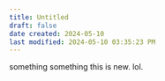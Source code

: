 ```yaml
---
title: Untitled
draft: false
date created: 2024-05-10
last modified: 2024-05-10 03:35:23 PM
---
```


something something this is new. lol. 